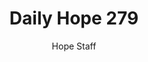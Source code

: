 ---
image: /assets/img/daily-hope-default-artwork.png
title: Daily Hope 279
number: 279
categories:
  - Daily Hope
author: Hope Staff
notes: Daily Hope 279
embed: >-
  EMBED_GOES_HERE
---